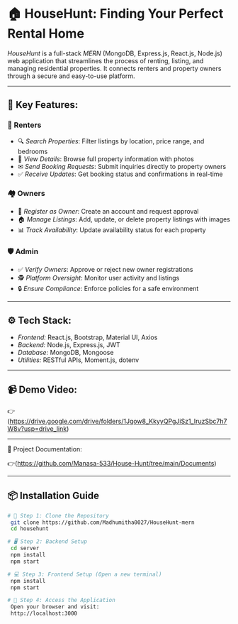 # 🏠 HouseHunt: Finding Your Perfect Rental Home

*HouseHunt* is a full-stack *MERN* (MongoDB, Express.js, React.js, Node.js) web application that streamlines the process of renting, listing, and managing residential properties. It connects renters and property owners through a secure and easy-to-use platform.

---

## 🌟 Key Features:

### 👥 Renters
- 🔍 *Search Properties*: Filter listings by location, price range, and bedrooms
- 🏡 *View Details*: Browse full property information with photos
- ✉ *Send Booking Requests*: Submit inquiries directly to property owners
- ✅ *Receive Updates*: Get booking status and confirmations in real-time

### 🏘 Owners
- 📝 *Register as Owner*: Create an account and request approval
- 🏠 *Manage Listings*: Add, update, or delete property listings with images
- 📊 *Track Availability*: Update availability status for each property

### 🛡 Admin
- ✅ *Verify Owners*: Approve or reject new owner registrations
- 🕵 *Platform Oversight*: Monitor user activity and listings
- 🔒 *Ensure Compliance*: Enforce policies for a safe environment

---

## ⚙ Tech Stack:

- *Frontend:* React.js, Bootstrap, Material UI, Axios  
- *Backend:* Node.js, Express.js, JWT  
- *Database:* MongoDB, Mongoose  
- *Utilities:* RESTful APIs, Moment.js, dotenv

---

## 📹 Demo Video:

👉(https://drive.google.com/drive/folders/1Jgow8_KkyyQPgJiSz1_IruzSbc7h7W8v?usp=drive_link)

---

📄 Project Documentation:

👉(https://github.com/Manasa-533/House-Hunt/tree/main/Documents)

---
## 📦 Installation Guide

```bash
# 🔁 Step 1: Clone the Repository
 git clone https://github.com/Madhumitha0027/HouseHunt-mern
 cd househunt

# 🖥️ Step 2: Backend Setup
 cd server
 npm install
 npm start

# 💻 Step 3: Frontend Setup (Open a new terminal)
 npm install
 npm start

# 🚀 Step 4: Access the Application
 Open your browser and visit:
 http://localhost:3000

